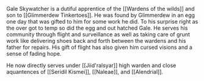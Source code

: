 Gale Skywatcher is a dutiful apprentice of the [[Wardens of the wilds]] and son to [[Glimmerdew Tinkertoes]]. He was found by Glimmerdew in an egg one day that was gifted to him for some work he did. To his surprise right as the over got to temp so did the egg and out hatched Gale. He serves his community through flight and surveillance as well as taking care of grunt work like delivering shoes back and forth between the wardens and his father for repairs. His gift of flight has also given him cursed visions and a sense of fading hope. 

He now directly serves under [[Jiid'ralsyar]] high warden and close aquantences of [[Seridil Kismei]], [[Naleae]], and [[Alendrial]].